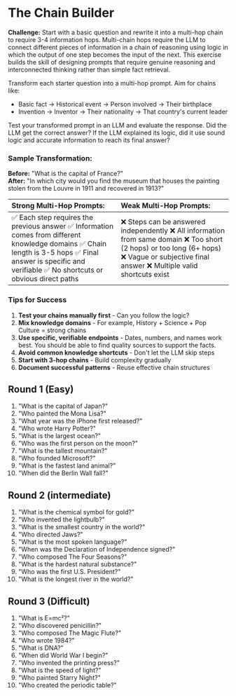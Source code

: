 # The Chain Builder 

**Challenge:** Start with a basic question and rewrite it into a multi-hop chain to require 3-4 information hops. Multi-chain hops require the LLM to connect different pieces of information in a chain of reasoning using logic in which the output of one step becomes the input of the next. This exercise builds the skill of designing prompts that require genuine reasoning and interconnected thinking rather than simple fact retrieval. 

Transform each starter question into a multi-hop prompt. Aim for chains like:

* Basic fact → Historical event → Person involved → Their birthplace  
* Invention → Inventor → Their nationality → That country's current leader

Test your transformed prompt in an LLM and evaluate the response. Did the LLM get the correct answer? If the LLM explained its logic, did it use sound logic and accurate information to reach its final answer? 

### **Sample Transformation:**

**Before:** "What is the capital of France?"   
**After:** "In which city would you find the museum that houses the painting stolen from the Louvre in 1911 and recovered in 1913?"

| Strong Multi-Hop Prompts: | Weak Multi-Hop Prompts: |
| :---- | :---- |
| ✅ Each step requires the previous answer ✅ Information comes from different knowledge domains ✅ Chain length is 3-5 hops  ✅ Final answer is specific and verifiable ✅ No shortcuts or obvious direct paths | ❌ Steps can be answered independently ❌ All information from same domain ❌ Too short (2 hops) or too long (6+ hops) ❌ Vague or subjective final answer ❌ Multiple valid shortcuts exist |

### Tips for Success

1. **Test your chains manually first** \- Can you follow the logic?  
2. **Mix knowledge domains** \- For example, History \+ Science \+ Pop Culture \= strong chains  
3. **Use specific, verifiable endpoints** \- Dates, numbers, and names work best. You should be able to find quality sources to support the facts.   
4. **Avoid common knowledge shortcuts** \- Don't let the LLM skip steps  
5. **Start with 3-hop chains** \- Build complexity gradually  
6. **Document successful patterns** \- Reuse effective chain structures  
   

## Round 1 (Easy)

1. "What is the capital of Japan?"  
2. "Who painted the Mona Lisa?"  
3. "What year was the iPhone first released?"  
4. "Who wrote Harry Potter?"  
5. "What is the largest ocean?"  
6. "Who was the first person on the moon?"  
7. "What is the tallest mountain?"  
8. "Who founded Microsoft?"  
9. "What is the fastest land animal?"  
10. "When did the Berlin Wall fall?"

## Round 2 (intermediate)

1. "What is the chemical symbol for gold?"  
2. "Who invented the lightbulb?"  
3. "What is the smallest country in the world?"  
4. "Who directed Jaws?"  
5. "What is the most spoken language?"  
6. "When was the Declaration of Independence signed?"  
7. "Who composed The Four Seasons?"  
8. "What is the hardest natural substance?"  
9. "Who was the first U.S. President?"  
10. "What is the longest river in the world?"

## Round 3 (Difficult)

1. "What is E=mc²?"  
2. "Who discovered penicillin?"  
3. "Who composed The Magic Flute?"  
4. "Who wrote 1984?"  
5. "What is DNA?"  
6. "When did World War I begin?"  
7. "Who invented the printing press?"  
8. "What is the speed of light?"  
9. "Who painted Starry Night?"  
10. "Who created the periodic table?"
